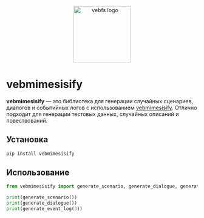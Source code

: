 <p align="center">
  <img src="https://github.com/veb-bet/vebfs/raw/ff362f8f30d1a9debc566ff5ed54a5bcca221b43/docs/bat_image.png" alt="vebfs logo" width="150"/>
</p>

# vebmimesisify

**vebmimesisify** — это библиотека для генерации случайных сценариев, диалогов и событийных логов с использованием [vebmimesisify](https://github.com/lk-geimfari/vebmimesisify). Отлично подходит для генерации тестовых данных, случайных описаний и повествований.

## Установка

```bash
pip install vebmimesisify
```

## Использование

```python
from vebmimesisify import generate_scenario, generate_dialogue, generate_event_log

print(generate_scenario())
print(generate_dialogue())
print(generate_event_log(3))
```
